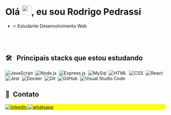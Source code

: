 <h1 align="left">Olá <img src="https://raw.githubusercontent.com/kaueMarques/kaueMarques/master/hi.gif" height="30px">, eu sou Rodrigo Pedrassi</h1>

- 🔥 Estudante Desenvolvimento Web


<br><br>

## 🛠 &nbsp; Principais stacks que estou estudando

![JavaScript](https://img.shields.io/badge/-JavaScript-05122A?style=flat&logo=javascript)&nbsp;
![Node.js](https://img.shields.io/badge/-Node.js-05122A?style=flat&logo=node.js)&nbsp;
![Express.js](https://img.shields.io/badge/-Express.js-05122A?style=flat&logo=express)&nbsp;
![MySql](https://img.shields.io/badge/-MySql-05122A?style=flat&logo=mysql)&nbsp;
![HTML](https://img.shields.io/badge/-HTML-05122A?style=flat&logo=HTML5)&nbsp;
![CSS](https://img.shields.io/badge/-CSS-05122A?style=flat&logo=CSS3&logoColor=1572B6)&nbsp;
![React](https://img.shields.io/badge/-Jest-05122A?style=flat&logo=Jest)&nbsp;
![Jest](https://img.shields.io/badge/-React-05122A?style=flat&logo=react)&nbsp;
![Docker](https://img.shields.io/badge/-Docker-05122A?style=flat&logo=docker)&nbsp;
![Git](https://img.shields.io/badge/-Git-05122A?style=flat&logo=git)&nbsp;
![GitHub](https://img.shields.io/badge/-GitHub-05122A?style=flat&logo=github)&nbsp;
![Visual Studio Code](https://img.shields.io/badge/-Visual%20Studio%20Code-05122A?style=flat&logo=visual-studio-code&logoColor=007ACC)&nbsp;

## 📝 &nbsp;Contato
<p align="left" style="background:yellow">
<a href="https://www.linkedin.com/in/rodpedrassi/" target="_blank">
 <img align="center" src="https://img.shields.io/badge/-rodpedrassi-05122A?style=flat&logo=Linkedin" alt="linkedin"/>
</a>
<a href="https://mywhats.net/rodpedrassi" target="_blank">
 <img align="center" src="https://img.shields.io/badge/-WhatsApp-05122A?style=flat&logo=WhatsApp" alt="whatsapp"/>
</a>
</p>

<br><br>

<!--

-->
